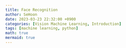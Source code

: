 ```yaml
---
title: Face Recognition
author: SeHoon
date: 2023-03-23 22:32:00 +0900
categories: [Vision Machine Learning, Introduction]
tags: [machine learning, python]
math: true
mermaid: true
---
```

